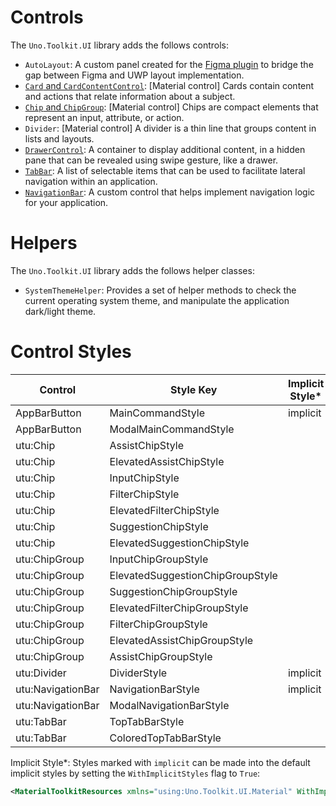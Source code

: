 # Controls
The `Uno.Toolkit.UI` library adds the follows controls:
- `AutoLayout`: A custom panel created for the [Figma plugin](https://platform.uno/unofigma/) to bridge the gap between Figma and UWP layout implementation.
- [`Card` and `CardContentControl`](controls\CardAndCardContentControl.md): \[Material control\] Cards contain content and actions that relate information about a subject.
- [`Chip` and `ChipGroup`](controls\Chip.md): \[Material control\] Chips are compact elements that represent an input, attribute, or action.
- `Divider`: \[Material control\] A divider is a thin line that groups content in lists and layouts.
- [`DrawerControl`](controls\DrawerControl.md): A container to display additional content, in a hidden pane that can be revealed using swipe gesture, like a drawer.
- [`TabBar`](controls\TabBar.md): A list of selectable items that can be used to facilitate lateral navigation within an application.
- [`NavigationBar`](controls\NavigationBar.md): A custom control that helps implement navigation logic for your application.  

# Helpers
The `Uno.Toolkit.UI` library adds the follows helper classes:
- `SystemThemeHelper`: Provides a set of helper methods to check the current operating system theme, and manipulate the application dark/light theme.

# Control Styles
Control|Style Key|Implicit Style*|
-|-|-
AppBarButton|MainCommandStyle|implicit
AppBarButton|ModalMainCommandStyle|
utu:Chip|AssistChipStyle|
utu:Chip|ElevatedAssistChipStyle|
utu:Chip|InputChipStyle|
utu:Chip|FilterChipStyle|
utu:Chip|ElevatedFilterChipStyle|
utu:Chip|SuggestionChipStyle|
utu:Chip|ElevatedSuggestionChipStyle|
utu:ChipGroup|InputChipGroupStyle|
utu:ChipGroup|ElevatedSuggestionChipGroupStyle|
utu:ChipGroup|SuggestionChipGroupStyle|
utu:ChipGroup|ElevatedFilterChipGroupStyle|
utu:ChipGroup|FilterChipGroupStyle|
utu:ChipGroup|ElevatedAssistChipGroupStyle|
utu:ChipGroup|AssistChipGroupStyle|
utu:Divider|DividerStyle|implicit
utu:NavigationBar|NavigationBarStyle|implicit
utu:NavigationBar|ModalNavigationBarStyle|
utu:TabBar|TopTabBarStyle|
utu:TabBar|ColoredTopTabBarStyle|

Implicit Style*: Styles marked with `implicit` can be made into the default implicit styles by setting the `WithImplicitStyles` flag to `True`:
```xml
<MaterialToolkitResources xmlns="using:Uno.Toolkit.UI.Material" WithImplicitStyles="True" />
```
